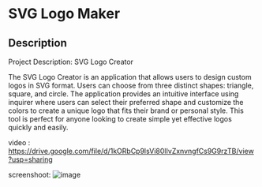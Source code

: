 # SVG Logo Maker

## Description
Project Description: SVG Logo Creator

The SVG Logo Creator is an application that allows users to design custom logos in SVG format. Users can choose from three distinct shapes: triangle, square, and circle. The application provides an intuitive interface using inquirer where users can select their preferred shape and customize the colors to create a unique logo that fits their brand or personal style. This tool is perfect for anyone looking to create simple yet effective logos quickly and easily.


video : 
https://drive.google.com/file/d/1kORbCp9lsVi80lIvZxnvngfCs9G9rzTB/view?usp=sharing

screenshoot:
![image](https://github.com/user-attachments/assets/2c6e01cb-1459-449c-b257-1692b2aee773)
